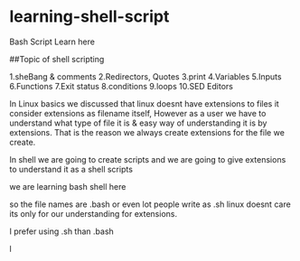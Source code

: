 # learning-shell-script

Bash Script Learn here

##Topic of shell scripting

1.sheBang & comments 
2.Redirectors, Quotes 
3.print 
4.Variables 
5.Inputs
6.Functions 
7.Exit status
8.conditions
9.loops 
10.SED Editors



In Linux basics we discussed that linux doesnt have extensions to files it consider extensions as filename itself, However as a user we have to understand what type of file it is & easy way of understanding it is by extensions. That is the reason we always create extensions for the file we create.

In shell we are going to create scripts and we are going to give extensions to understand it as a shell scripts

we are learning bash shell here

so the file names are .bash or even lot people write as .sh linux doesnt care its only for our understanding for extensions.

I prefer using .sh than .bash


l
